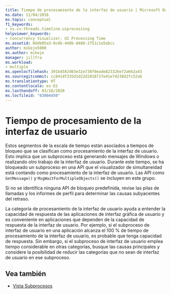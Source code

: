 ```yaml
---
title: Tiempo de procesamiento de la interfaz de usuario | Microsoft Docs
ms.date: 11/04/2016
ms.topic: conceptual
f1_keywords:
- vs.cv.threads.timeline.uiprocessing
helpviewer_keywords:
- Concurrency Visualizer, UI Processing Time
ms.assetid: 0ddb05a3-8c6b-448b-8488-2751c1e5abcc
author: mikejo5000
ms.author: mikejo
manager: jillfra
ms.workload:
- multiple
ms.openlocfilehash: 391b4582d03e32e738f0eade823326e72a662a43
ms.sourcegitcommit: cc841df335d1d22d281871fe41e74238d2fc52a6
ms.translationtype: HT
ms.contentlocale: es-ES
ms.lasthandoff: 03/18/2020
ms.locfileid: "63004450"
---
```

# <a name="ui-processing-time"></a>Tiempo de procesamiento de la interfaz de usuario
Estos segmentos de la escala de tiempo están asociados a tiempos de bloqueo que se clasifican como procesamiento de la interfaz de usuario. Esto implica que un subproceso está generando mensajes de Windows o realizando otro trabajo de la interfaz de usuario. Durante este tiempo, se ha bloqueado un subproceso en una API que el visualizador de simultaneidad está contando como procesamiento de la interfaz de usuario. Las API como `GetMessage()` y `MsgWaitForMultipleObjects()` se incluyen en este grupo.

 Si no se identifica ninguna API de bloqueo predefinida, revise las pilas de llamadas y los informes de perfil para determinar las causas subyacentes del retraso.

 La categoría de procesamiento de la interfaz de usuario ayuda a entender la capacidad de respuesta de las aplicaciones de interfaz gráfica de usuario y es conveniente en aplicaciones que dependen de la capacidad de respuesta de la interfaz de usuario. Por ejemplo, si el subproceso de interfaz de usuario en una aplicación alcanza el 100 % de tiempo de procesamiento de la interfaz de usuario, es probable que tenga capacidad de respuesta. Sin embargo, si el subproceso de interfaz de usuario emplea tiempo considerable en otras categorías, busque las causas principales y considere la posibilidad de reducir las categorías que no sean de interfaz de usuario en ese subproceso.

## <a name="see-also"></a>Vea también
- [Vista Subprocesos](../profiling/threads-view-parallel-performance.md)